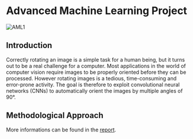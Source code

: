 # Advanced Machine Learning Project

![AML1](https://user-images.githubusercontent.com/56127645/162187024-1896e5c1-4b49-4285-b7d7-ec11048f7dca.png)


## Introduction
Correctly rotating an image is a simple task for a human being, but it turns out to be a real challenge for a computer. Most applications in the world of computer vision require images to be properly oriented before they can be processed. However rotating images is a
tedious, time-consuming and error-prone activity. The goal is therefore to exploit convolutional neural networks (CNNs) to automatically orient the images by multiple angles of 90°.

## Methodological Approach
More informations can be found in the [report](https://github.com/mcampironi/DSProjects/blob/main/Advanced%20Machine%20Learning/Report.pdf "Report").
